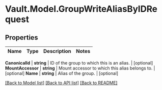 # Vault.Model.GroupWriteAliasByIDRequest

## Properties

Name | Type | Description | Notes
------------ | ------------- | ------------- | -------------

**CanonicalId** | **string** | ID of the group to which this is an alias. | [optional] **MountAccessor** | **string** | Mount accessor to which this alias belongs to. | [optional] **Name** | **string** | Alias of the group. | [optional] 

[[Back to Model list]](../README.md#documentation-for-models) [[Back to API list]](../README.md#documentation-for-api-endpoints) [[Back to README]](../README.md)

